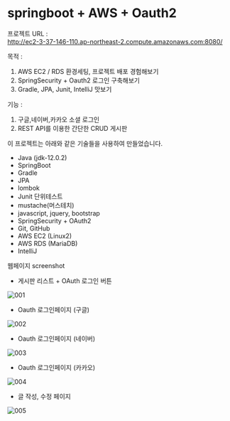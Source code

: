 # springboot + AWS + Oauth2 

프로젝트 URL :    
http://ec2-3-37-146-110.ap-northeast-2.compute.amazonaws.com:8080/   

목적 :    
1. AWS EC2 / RDS 환경세팅, 프로젝트 배포 경험해보기   
2. SpringSecurity + Oauth2 로그인 구축해보기
3. Gradle, JPA, Junit, IntelliJ 맛보기 

기능 : 
1. 구글,네이버,카카오 소셜 로그인    
2. REST API를 이용한 간단한 CRUD 게시판   

이 프로젝트는 아래와 같은 기술들을 사용하여 만들었습니다.  
* Java (jdk-12.0.2) 
* SpringBoot 
* Gradle
* JPA
* lombok
* Junit 단위테스트
* mustache(머스테치)
* javascript, jquery, bootstrap
* SpringSecurity + OAuth2
* Git, GitHub
* AWS EC2 (Linux2)
* AWS RDS (MariaDB)
* IntelliJ

웹페이지 screenshot    

* 게시판 리스트 + OAuth 로그인 버튼    

![001](https://user-images.githubusercontent.com/48856906/157448115-de00eda6-5fd6-46d5-9bb9-a9ecf3c347c2.PNG)

* Oauth 로그인페이지 (구글)

![002](https://user-images.githubusercontent.com/48856906/157448178-e42a3dd5-3ba3-4286-955c-2bfbd19d1dec.PNG)

* Oauth 로그인페이지 (네이버)

![003](https://user-images.githubusercontent.com/48856906/157448185-9c135595-c8ba-45a4-b81b-6d909cb62302.PNG)

* Oauth 로그인페이지 (카카오)

![004](https://user-images.githubusercontent.com/48856906/157448196-9aee17ee-5d5c-4701-86b9-18fed135fb8c.PNG)

* 글 작성, 수정 페이지   

![005](https://user-images.githubusercontent.com/48856906/157448205-2a0f9c0a-e25b-42f3-9e34-1edda227988d.PNG)



